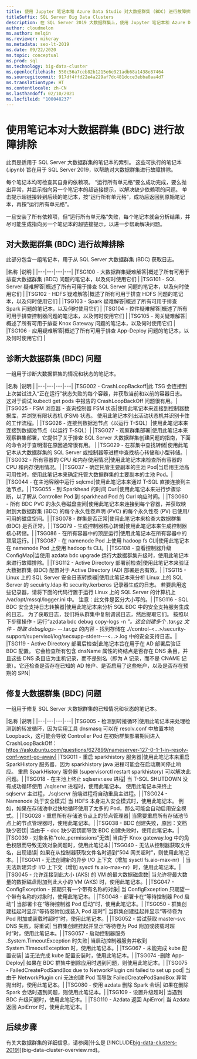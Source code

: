 ```yaml
---
title: 使用 Jupyter 笔记本和 Azure Data Studio 对大数据群集 (BDC) 进行故障排除
titleSuffix: SQL Server Big Data Clusters
description: 在 SQL Server 2019 大数据群集上，使用 Jupyter 笔记本和 Azure Data Studio 对 BDC 进行故障排除。
author: cloudmelon
ms.author: melqin
ms.reviewer: mikeray
ms.metadata: seo-lt-2019
ms.date: 09/22/2020
ms.topic: conceptual
ms.prod: sql
ms.technology: big-data-cluster
ms.openlocfilehash: 550c56a7ceb82b1215e6e921adb68a1438e87464
ms.sourcegitcommit: 917df4ffd22e4a229af7dc481dcce3ebba0aa4d7
ms.translationtype: HT
ms.contentlocale: zh-CN
ms.lasthandoff: 02/10/2021
ms.locfileid: "100048237"
---
```

# <a name="troubleshooting-big-data-clusters-bdc-with-notebooks"></a>使用笔记本对大数据群集 (BDC) 进行故障排除

此页是适用于 SQL Server 大数据群集的笔记本的索引。 这些可执行的笔记本 (.ipynb) 旨在用于 SQL Server 2019，以帮助对大数据群集进行故障排除。

每个笔记本均可检查其自身的依赖项。 “运行所有单元格”要么成功完成，要么抛出异常，并显示指向另一个笔记本的超链接提示，以解决缺少依赖项的问题。 单击提示超链接转到后续的笔记本，按“运行所有单元格”，成功后返回到原始笔记本，再按“运行所有单元格”。

一旦安装了所有依赖项，但“运行所有单元格”失败，每个笔记本就会分析结果，并尽可能生成指向另一个笔记本的超链接提示，以进一步帮助解决问题。


## <a name="troubleshooting-big-data-cluster-bdc"></a>对大数据群集 (BDC) 进行故障排除

此部分包含一组笔记本，用于从 SQL Server 大数据群集 (BDC) 获取日志。

|名称 |说明 |
|---|---|---|---|
|TSG100 - 大数据群集疑难解答|概述了所有可用于排查大数据群集 (BDC) 问题的笔记本，以及何时使用它们  |
|TSG101 - SQL Server 疑难解答|概述了所有可用于排查 SQL Server 问题的笔记本，以及何时使用它们  |
|TSG102 - HDFS 疑难解答|概述了所有可用于排查 HDFS 问题的笔记本，以及何时使用它们  |
|TSG103 - Spark 疑难解答|概述了所有可用于排查 Spark 问题的笔记本，以及何时使用它们  |
|TSG104 - 控件疑难解答|概述了所有可用于排查控制器问题的笔记本，以及何时使用它们  |
|TSG105 - 网关疑难解答|概述了所有可用于排查 Knox Gateway 问题的笔记本，以及何时使用它们  |
|TSG106 - 应用疑难解答|概述了所有可用于排查 App-Deploy 问题的笔记本，以及何时使用它们  |



## <a name="diagnose-issues-from-big-data-clusters-bdc"></a>诊断大数据群集 (BDC) 问题

一组用于诊断大数据群集的情况和状态的笔记本。

|名称 |说明 |
|---|---|---|---|
|TSG002 - CrashLoopBackoff|此 TSG 会连接到上次尝试进入“正在运行”状态失败的每个容器，并获取当前和以前的容器日志。 这对于调试 kubectl get pods 中报告的 CrashLoopBackOff 问题很有用。|
|TSG025 - FSM 浏览器 - 查询控制器 FSM 状态|使用此笔记本来连接到控制器数据库，并浏览有限状态机 (FSM) 状态。 使用此笔记本列出活动状态机并识别卡住的工作流程。|
|TSG026 - 连接到数据池节点（以运行 T-SQL）|使用此笔记本来连接到数据池节点（以运行 T-SQL）|
|TSG027 - 观察群集部署|使用此笔记本来观察群集部署，它提供了关于排查 SQL Server 大数据群集创建问题的指南，下面的命令对于查明潜在原因通常很有用。 |
|TSG029 - 在群集中查找转储|使用此笔记本从大数据群集的 SQL Server 或控制器等进程中查找核心转储和小型转储。|
|TSG032 - 所有容器的 CPU 和内存使用情况|使用此笔记本来检查所有容器的 CPU 和内存使用情况。|
|TSG037 - 确定托管主要副本的主池 Pod|当启用主池高可用性时，使用此笔记本来确定托管大数据群集的主要副本的主池 Pod。|
|TSG044 - 在主池容器中运行 sqlcmd|使用此笔记本来通过 T-SQL 直接连接到主池节点。|
|TSG055 - 到 Sparkhead 的时间 Curl|使用此笔记本来进行步骤诊断，以了解从 Controller Pod 到 sparkhead Pod 的 Curl 响应时间。|
|TSG060 - 所有 BDC PVC 的永久卷磁盘空间|使用此笔记本来连接到每个容器，并获取映射到大数据群集 (BDC) 的每个永久性卷声明 (PVC) 的每个永久性卷 (PV) 已使用/可用的磁盘空间。|
|TSG078 - 群集是否正常|使用此笔记本来检查大数据群集 (BDC) 是否正常。|
|TSG079 - 生成控制器核心转储|使用此笔记本来生成控制器核心转储。|
|TSG086 - 在所有容器中的顶层运行|使用此笔记本在所有容器中的顶层运行。|
|TSG087 - 在 namenode Pod 上使用 hadoop fs CLI|使用此笔记本在 namenode Pod 上使用 hadoop fs CLI。|
|TSG108 - 查看控制器升级 ConfigMap|当使用 azdata bdc upgrade 运行大数据群集升级时，使用此笔记本来进行故障排除。|
|TSG112 - Active Directory 部署前检查|使用此笔记本来验证大数据群集 (BDC) 配置对于 Active Directory (AD) 部署是否有效。|
|TSG115 - Linux 上的 SQL Server 安全日志转换器|使用此笔记本来分析 Linux 上的 SQL Server 的 secuirty.ldap 和 security.kerberos 记录器生成的日志。 若要启用这些记录器，请将下面的代码行置于运行 Linux 上的 SQL Server 的计算机上 /var/opt/mssql/logger.ini 中。 注意：此文件是区分大小写的。|
|TSG116 - SQL BDC 安全支持日志转换器|使用此笔记本来分析 SQL BDC 中的安全支持服务生成的日志。 为了获取日志，我们将从群集中复制调试日志，然后提取它们。 按照以下步骤操作 - 运行“azdata bdc debug copy-logs -n <namespace> *”。这会创建多个 .tar.gz 文件 - 提取 debuglogs-* <namespace>-<date>-<time>.tar.gz 的内容 - 找到存储在 ./<namespace>/control-<…>/security-support/supervisol/log/secsupp-stderr---<…>.log 中的安全支持日志。|
|TSG119 - Active Directory 部署后检查|此笔记本旨在用于在 AD 部署后验证 BDC 配置。 它会检查所有包含 dnsName 属性的终结点是否存在 DNS 条目，并且这些 DNS 条目应为主机记录，而不是别名（即为 A 记录，而不是 CNAME 记录）。它还检查是否存在已知的 AD 帐户、是否启用了这些帐户，以及是否存在预期的 SPN|






## <a name="repair-issues-from-big-data-clusters-bdc"></a>修复大数据群集 (BDC) 问题

一组用于修复 SQL Server 大数据群集的已知情况和状态的笔记本。

|名称 |说明 |
|---|---|---|---|
|TSG005 - 检测到转接循环|使用此笔记本来处理检测到的转发循环，因为实用工具 dnsmasq 可以在 resolv.conf 中放置本地 Loopback，这可能会导致 Controller Pod 在初始群集部署期间进入 CrashLoopBackOff： https://askubuntu.com/questions/627899/nameserver-127-0-1-1-in-resolv-conf-wont-go-away|
|TSG011 - 重启 sparkhistory 服务器|使用此笔记本来重启 SparkHistory 服务器，因为 sparkhistory java 进程可能会在启动期间停止响应。 重启 SparkHistory 服务器 (supervisorctl restart sparkhistory) 可以解决此问题。|
|TSG018 - 在主池上终止 sqlservr.exe 进程| 当 T-SQL SHUTDOWN 没有成功循环使用 ./sqlservr 进程时，使用此笔记本。 使用此笔记本来终止 sqlservr 主进程，./sqlservr 前端进程将自动重启主进程。|
|TSG024 - Namenode 处于安全模式| 当 HDFS 本身进入安全模式时，使用此笔记本。 例如，如果在存储池中过快地循环使用了太多的 Pod，那么可能会自动启用安全模式。|
|TSG028 - 重启所有存储池节点上的节点管理器| 当需要重启所有存储池节点上的节点管理器时，使用此笔记本。|
|TSG038 - BDC 创建失败，原因：文档缺少密钥| 当由于 - doc 缺少密钥而导致 BDC 创建失败时，使用此笔记本。|
|TSG039 - 对象名称“role_permissions”无效| 当由于 Knox gateway.log 中的角色权限而导致无效对象问题时，使用此笔记本|
|TSG040 - 无法从控制器获取文件名，出现错误| 如果在从控制器获取文件名时遇到“504 网关超时”，则使用此笔记本。|
|TSG041 - 无法创建新的异步 I/O 上下文（增加 sysctl fs.aio-max-nr）| 当无法新建异步 I/O 上下文（增加 sysctl fs.aio-max-nr）时，使用此笔记本。|
|TSG045 - 允许连接到此大小 (AKS) 的 VM 的最大数据磁盘数| 当允许将最大数量的数据磁盘附加到此大小的 VM (AKS) 时，使用此笔记本。|
|TSG047 - ConfigException - 预期只有一个带有名称的对象| 当 ConfigException 只期望一个带有名称的对象时，使用此笔记本。|
|TSG048 - 部署卡在“等待控制器 Pod 启动”| 当部署卡在“等待控制器 Pod 启动”时，使用此笔记本。|
|TSG050 - 群集创建挂起时显示“等待卷附加或装入 Pod 超时”| 当群集创建挂起并显示“等待卷为 Pod 附加或装载时超时”时，使用此笔记本。|
|TSG052 - 尝试获取 master-svc DNS 失败，将重试| 当群集创建挂起并显示“等待卷为 Pod 附加或装载时超时”时，使用此笔记本。|
|TSG057 - 启动控制器服务 .System.TimeoutException 时失败| 当启动控制器服务并收到 System.TimeoutException 时，使用此笔记本。|
|TSG067 - 未能完成 kube 配置安装| 当无法完成 kube 配置安装时，使用此笔记本。|
|TSG074 -删除 App-Deploy| 如果在 BDC 群集中删除应用时遇到问题，则使用此笔记本。|
|TSG075 - FailedCreatePodSandBox due to NetworkPlugin cni failed to set up pod| 当由于 NetworkPlugin cni 无法创建 Pod 而导致 FailedCreatePodSandBox 异常抛出时，使用此笔记本。|
|TSG080 - 使用 azdata 删除 Spark 会话| 如果在删除 Spark 会话时遇到问题，则使用此笔记本。|
|TSG109 - 设置升级超时| 当遇到 BDC 升级问题时，使用此笔记本。|
|TSG110 - Azdata 返回 ApiError| 当 Azdata 返回 ApiError 时，使用此笔记本。|

## <a name="next-steps"></a>后续步骤

有关大数据群集的详细信息，请参阅[什么是 [!INCLUDE[big-data-clusters-2019](../includes/ssbigdataclusters-ss-nover.md)]](big-data-cluster-overview.md)。
